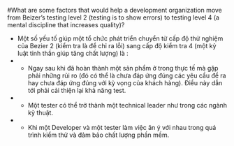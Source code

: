 #What are some factors that would help a development organization
move from Beizer’s testing level 2 (testing is to show errors) to
testing level 4 (a mental discipline that increases quality)?
+ Một số yếu tố giúp một tổ chức phát triển chuyển từ cấp độ thử nghiệm của Bezier 2 (kiểm tra là để chỉ ra lỗi) sang cấp độ kiểm tra 4 (một kỷ luật tinh thần giúp tăng chất lượng) là :
+ - Ngay sau khi đã hoàn thành một sản phẩm ở trong thực tế mà gặp phải những rủi ro (đó có thể là chưa đáp ứng đúng các yêu cầu đề ra hay chưa đáp ứng đúng với kỳ vọng của khách hàng). Điều này dẫn tới phải cải thiện lại khả năng test.
+ - Một tester có thể trở thành một technical leader như trong các ngành kỹ thuật.
+ - Khi một Developer và một tester làm việc ăn ý với nhau trong quá trình kiểm thử và đảm bảo chất lượng phần mềm. 